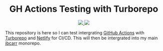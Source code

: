<h1 align="center">GH Actions Testing with Turborepo</h1>

<p align="center">
  <a href="https://testing.ibcarr.com" alt="Docs">
    <img src="https://img.shields.io/github/deployments/cassi10/turbo-gh-actions-test/production:docs?color=%2316a34a&label=Docs&style=for-the-badge">
  </a>
  <a href="https://testing.ibcarr.com" alt="Web">
    <img src="https://img.shields.io/github/deployments/cassi10/turbo-gh-actions-test/production:web?color=%2316a34a&label=Web&style=for-the-badge">
  </a>
</p>

This repository is here so I can test intergrating [GitHub Actions][ghactions] with [Turborepo][turborepo] and [Netlify][netlify] for CI/CD. This will then be intergrated into my main [ibcarr][ibcarr] monorepo.

[ghactions]: https://github.com/features/actions
[turborepo]: https://turborepo.org/
[netlify]: https://www.netlify.com/
[ibcarr]: https://github.com/cassi10/ibcarr
